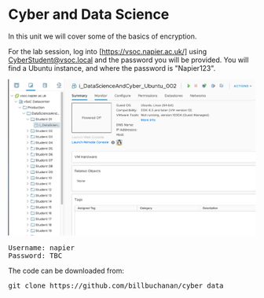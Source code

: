 # Cyber and Data Science
In this unit we will cover some of the basics of encryption.

For the lab session, log into [https://vsoc.napier.ac.uk/] using CyberStudent@vsoc.local and the password you will be provided. You will find a Ubuntu instance, and where the password is "Napier123".



![alt text](https://github.com/billbuchanan/cyber_data/blob/master/login.png "Logo Title Text 1")

<pre>
Username: napier
Password: TBC
</pre>

The code can be downloaded from:
<pre>
git clone https://github.com/billbuchanan/cyber_data
</pre>

